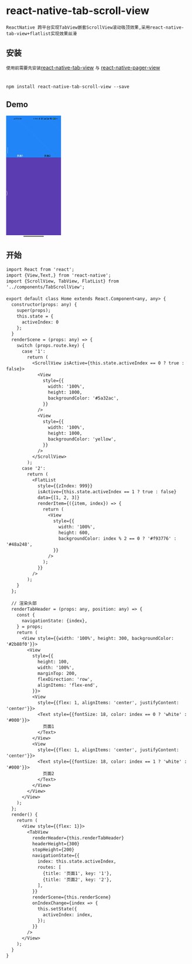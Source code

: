 
# react-native-tab-scroll-view

`ReactNative 跨平台实现TabView嵌套ScrollView滚动吸顶效果,采用react-native-tab-view+flatlist实现效果丝滑`

## 安装
`使用前需要先安装`[react-native-tab-view](https://github.com/satya164/react-native-tab-view#readme) `与` [react-native-pager-view](https://github.com/callstack/react-native-pager-view)
</br>
</br>
</br>
`npm install react-native-tab-scroll-view --save`


## Demo
<img src="https://github.com/jianglingzhi666/react-native-tab-scroll-view/blob/main/Image/image1.gif" width="150" height="333"/>


## 开始
```
import React from 'react';
import {View,Text,} from 'react-native';
import {ScrollView, TabView, FlatList} from '../components/TabScrollView';

export default class Home extends React.Component<any, any> {
  constructor(props: any) {
    super(props);
    this.state = {
      activeIndex: 0
    };
  }
  renderScene = (props: any) => {
    switch (props.route.key) {
      case '1':
        return (
          <ScrollView isActive={this.state.activeIndex == 0 ? true : false}>
            <View
              style={{
                width: '100%',
                height: 1000,
                backgroundColor: '#5a32ac',
              }}
            />
            <View
              style={{
                width: '100%',
                height: 1000,
                backgroundColor: 'yellow',
              }}
            />
          </ScrollView>
        );
      case '2':
        return (
          <FlatList
            style={{zIndex: 999}}
            isActive={this.state.activeIndex == 1 ? true : false}
            data={[1, 2, 3]}
            renderItem={({item, index}) => {
              return (
                <View
                  style={{
                    width: '100%',
                    height: 600,
                    backgroundColor: index % 2 == 0 ? '#f93776' : '#48a248',
                  }}
                />
              );
            }}
          />
        );
    }
  };

  // 渲染头部
  renderTabHeader = (props: any, position: any) => {
    const {
      navigationState: {index},
    } = props;
    return (
      <View style={{width: '100%', height: 300, backgroundColor: '#2b88f0'}}>
        <View
          style={{
            height: 100,
            width: '100%',
            marginTop: 200,
            flexDirection: 'row',
            alignItems: 'flex-end',
          }}>
          <View
            style={{flex: 1, alignItems: 'center', justifyContent: 'center'}}>
            <Text style={{fontSize: 18, color: index == 0 ? 'white' : '#000'}}>
              页面1
            </Text>
          </View>
          <View
            style={{flex: 1, alignItems: 'center', justifyContent: 'center'}}>
            <Text style={{fontSize: 18, color: index == 1 ? 'white' : '#000'}}>
              页面2
            </Text>
          </View>
        </View>
      </View>
    );
  };
  render() {
    return (
      <View style={{flex: 1}}>
        <TabView
          renderHeader={this.renderTabHeader}
          headerHeight={300}
          stopHeight={200}
          navigationState={{
            index: this.state.activeIndex,
            routes: [
              {title: '页面1', key: '1'},
              {title: '页面2', key: '2'},
            ],
          }}
          renderScene={this.renderScene}
          onIndexChange={index => {
            this.setState({
              activeIndex: index,
            });
          }}
        />
      </View>
    );
  }
}
